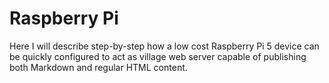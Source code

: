 <!-- This is a marker for comming sub page -->

# Raspberry Pi

Here I will describe step-by-step how a low cost Raspberry Pi 5 device can be quickly configured to act as village web server capable of publishing both Markdown and regular HTML content.
